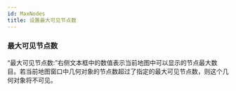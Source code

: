 ```yaml
---
id: MaxNodes
title: 设置最大可见节点数
---
```

### 最大可见节点数

“最大可见节点数:”右侧文本框中的数值表示当前地图中可以显示的节点最大数目。若当前地图窗口中几何对象的节点数超过了指定的最大可见节点数，则这个几何对象将不可见。

